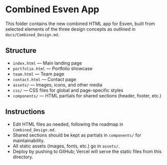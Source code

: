 # Combined Esven App

This folder contains the new combined HTML app for Esven, built from selected elements of the three design concepts as outlined in `docs/Combined_Design.md`.

## Structure
- `index.html` — Main landing page
- `portfolio.html` — Portfolio showcase
- `team.html` — Team page
- `contact.html` — Contact page
- `assets/` — Images, icons, and other media
- `css/` — CSS files for global and page-specific styles
- `components/` — HTML partials for shared sections (header, footer, etc.)

## Instructions
- Edit HTML files as needed, following the roadmap in `Combined_Design.md`.
- Shared sections should be kept as partials in `components/` for maintainability.
- All static assets (images, fonts, etc.) go in `assets/`.
- Deploy by pushing to GitHub; Vercel will serve the static files from this directory.
